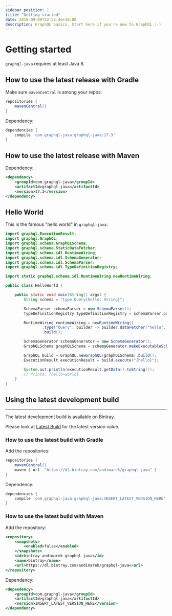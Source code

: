 ```yaml
---
sidebar_position: 1
title: "Getting started"
date: 2018-09-09T12:52:46+10:00
description: GraphQL basics. Start here if you're new to GraphQL :-)
---
```


# Getting started

`graphql-java` requires at least Java 8.

## How to use the latest release with Gradle

Make sure ``mavenCentral`` is among your repos:

```groovy
repositories {
    mavenCentral()
}
```

Dependency:

```groovy
dependencies {
    compile 'com.graphql-java:graphql-java:17.3'
}
```

## How to use the latest release with Maven

Dependency:
```xml
<dependency>
    <groupId>com.graphql-java</groupId>
    <artifactId>graphql-java</artifactId>
    <version>17.3</version>
</dependency>
```

## Hello World

This is the famous "hello world" in ``graphql-java``:

```java
import graphql.ExecutionResult;
import graphql.GraphQL;
import graphql.schema.GraphQLSchema;
import graphql.schema.StaticDataFetcher;
import graphql.schema.idl.RuntimeWiring;
import graphql.schema.idl.SchemaGenerator;
import graphql.schema.idl.SchemaParser;
import graphql.schema.idl.TypeDefinitionRegistry;

import static graphql.schema.idl.RuntimeWiring.newRuntimeWiring;

public class HelloWorld {

    public static void main(String[] args) {
        String schema = "type Query{hello: String}";

        SchemaParser schemaParser = new SchemaParser();
        TypeDefinitionRegistry typeDefinitionRegistry = schemaParser.parse(schema);

        RuntimeWiring runtimeWiring = newRuntimeWiring()
                .type("Query", builder -> builder.dataFetcher("hello", new StaticDataFetcher("world")))
                .build();

        SchemaGenerator schemaGenerator = new SchemaGenerator();
        GraphQLSchema graphQLSchema = schemaGenerator.makeExecutableSchema(typeDefinitionRegistry, runtimeWiring);

        GraphQL build = GraphQL.newGraphQL(graphQLSchema).build();
        ExecutionResult executionResult = build.execute("{hello}");

        System.out.println(executionResult.getData().toString());
        // Prints: {hello=world}
    }
}
```

## Using the latest development build
----------------------------------

The latest development build is available on Bintray.

Please look at [Latest Build](https://bintray.com/andimarek/graphql-java/graphql-java/_latestVersion>) for the
latest version value.

### How to use the latest build with Gradle

Add the repositories:

```groovy
repositories {
    mavenCentral()
    maven { url  "https://dl.bintray.com/andimarek/graphql-java" }
}
```

Dependency:

```groovy
dependencies {
    compile 'com.graphql-java:graphql-java:INSERT_LATEST_VERSION_HERE'
}
```

### How to use the latest build with Maven

Add the repository:

```xml
<repository>
    <snapshots>
        <enabled>false</enabled>
    </snapshots>
    <id>bintray-andimarek-graphql-java</id>
    <name>bintray</name>
    <url>https://dl.bintray.com/andimarek/graphql-java</url>
</repository>
```

Dependency:

```xml
<dependency>
    <groupId>com.graphql-java</groupId>
    <artifactId>graphql-java</artifactId>
    <version>INSERT_LATEST_VERSION_HERE</version>
</dependency>
```
